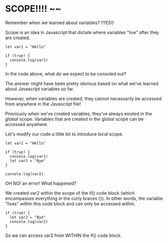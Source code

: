 # SCOPE!!!! ~~

Remember when we learned about variables? (YES!)

Scope is an idea in Javascript that dictate where variables "live" after they are
created.

```
let var1 = "Hello"

if (true) {
  console.log(var1)
}
```

In the code above, what do we expect to be consoled out?

The answer might have been pretty obvious based on what we've learned about Javascript
variables so far.

However, when variables are created, they cannot necessarily be accessed from anywhere
in the Javascript file!

Previously when we've created variables, they've always existed in the *global* scope.
Variables that are created in the global scope can be accessed anywhere.

Let's modify our code a little bit to introduce *local* scope.

```
let var1 = "Hello"

if (true) {
  console.log(var1)
  let var2 = "Bye"
}

console.log(var2)
```

OH NO! an error! What happened?

We created var2 within the scope of the if() code block (which encompasses everything
in the curly braces {}). In other words, the variable "lives" within this code block
and can only be accessed within.

```
if (true) {
  let var2 = "Bye"
  console.log(var2)
}
```

So we can access var2 from WITHIN the if() code block.
